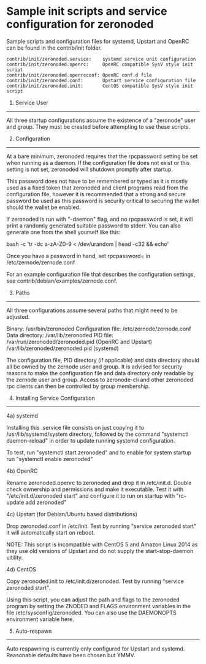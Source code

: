 Sample init scripts and service configuration for zeronoded
==========================================================

Sample scripts and configuration files for systemd, Upstart and OpenRC
can be found in the contrib/init folder.

    contrib/init/zeronoded.service:    systemd service unit configuration
    contrib/init/zeronoded.openrc:     OpenRC compatible SysV style init script
    contrib/init/zeronoded.openrcconf: OpenRC conf.d file
    contrib/init/zeronoded.conf:       Upstart service configuration file
    contrib/init/zeronoded.init:       CentOS compatible SysV style init script

1. Service User
---------------------------------

All three startup configurations assume the existence of a "zeronode" user
and group.  They must be created before attempting to use these scripts.

2. Configuration
---------------------------------

At a bare minimum, zeronoded requires that the rpcpassword setting be set
when running as a daemon.  If the configuration file does not exist or this
setting is not set, zeronoded will shutdown promptly after startup.

This password does not have to be remembered or typed as it is mostly used
as a fixed token that zeronoded and client programs read from the configuration
file, however it is recommended that a strong and secure password be used
as this password is security critical to securing the wallet should the
wallet be enabled.

If zeronoded is run with "-daemon" flag, and no rpcpassword is set, it will
print a randomly generated suitable password to stderr.  You can also
generate one from the shell yourself like this:

bash -c 'tr -dc a-zA-Z0-9 < /dev/urandom | head -c32 && echo'

Once you have a password in hand, set rpcpassword= in /etc/zernode/zernode.conf

For an example configuration file that describes the configuration settings,
see contrib/debian/examples/zernode.conf.

3. Paths
---------------------------------

All three configurations assume several paths that might need to be adjusted.

Binary:              /usr/bin/zeronoded
Configuration file:  /etc/zernode/zernode.conf
Data directory:      /var/lib/zeronoded
PID file:            /var/run/zeronoded/zeronoded.pid (OpenRC and Upstart)
                     /var/lib/zeronoded/zeronoded.pid (systemd)

The configuration file, PID directory (if applicable) and data directory
should all be owned by the zernode user and group.  It is advised for security
reasons to make the configuration file and data directory only readable by the
zernode user and group.  Access to zeronode-cli and other zeronoded rpc clients
can then be controlled by group membership.

4. Installing Service Configuration
-----------------------------------

4a) systemd

Installing this .service file consists on just copying it to
/usr/lib/systemd/system directory, followed by the command
"systemctl daemon-reload" in order to update running systemd configuration.

To test, run "systemctl start zeronoded" and to enable for system startup run
"systemctl enable zeronoded"

4b) OpenRC

Rename zeronoded.openrc to zeronoded and drop it in /etc/init.d.  Double
check ownership and permissions and make it executable.  Test it with
"/etc/init.d/zeronoded start" and configure it to run on startup with
"rc-update add zeronoded"

4c) Upstart (for Debian/Ubuntu based distributions)

Drop zeronoded.conf in /etc/init.  Test by running "service zeronoded start"
it will automatically start on reboot.

NOTE: This script is incompatible with CentOS 5 and Amazon Linux 2014 as they
use old versions of Upstart and do not supply the start-stop-daemon uitility.

4d) CentOS

Copy zeronoded.init to /etc/init.d/zeronoded. Test by running "service zeronoded start".

Using this script, you can adjust the path and flags to the zeronoded program by
setting the ZNODED and FLAGS environment variables in the file
/etc/sysconfig/zeronoded. You can also use the DAEMONOPTS environment variable here.

5. Auto-respawn
-----------------------------------

Auto respawning is currently only configured for Upstart and systemd.
Reasonable defaults have been chosen but YMMV.
